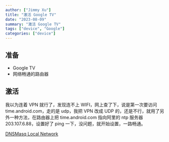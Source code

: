 ```yaml
---
author: ["Jimmy Xu"]
title: "激活 Google TV"
date: "2023-08-09"
summary: "激活 Google TV"
tags: ["device", "Google"]
categories: ["device"]
---
```


## 准备

- Google TV
- 网络畅通的路由器

## 激活

我以为连着 VPN 就行了，发现连不上 WIFI，网上查了下，说是第一次要访问 time.android.com，走的是 udp，我把 VPN 改成 UDP 的，还是不行，就用了另外一种方法，在路由器上把 time.android.com 指向阿里的 ntp 服务器 203.107.6.88，设置好了 ping 一下，没问题，就开始设置，一路畅通。

[DNSMasq Local Network](https://wiki.dd-wrt.com/wiki/index.php/DNSMasq_-_DNS_for_your_local_network_-_HOWTO)
